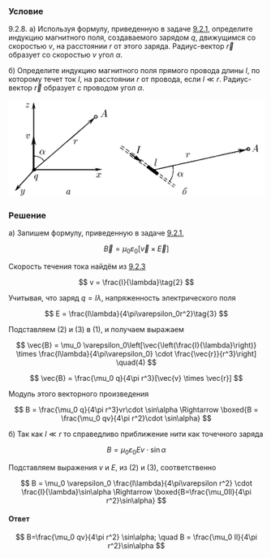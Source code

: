 ###  Условие

$9.2.8.$ а) Используя формулу, приведенную в задаче [9.2.1](../9.2.1), определите индукцию магнитного поля, создаваемого зарядом $q$, движущимся со скоростью $v$, на расстоянии $r$ от этого заряда. Радиус-вектор $\vec{r}$ образует со скоростью $v$ угол $\alpha$.

б) Определите индукцию магнитного поля прямого провода длины $l$, по которому течет ток $I$, на расстоянии $r$ от провода, если $l \ll r$. Радиус-вектор $\vec{r}$ образует с проводом угол $\alpha$.

![ К задаче $9.2.8$ |1085x415, 67%](../../img/9.2.8/statement.png)

### Решение

a) Запишем формулу, приведенную в задаче [9.2.1](../9.2.1),

$$
\vec{B} = \mu_0 \varepsilon_0 [\vec{v} \times \vec{E}] \tag{1}
$$

Cкорость течения тока найдём из [9.2.3](../9.2.3)

$$
v = \frac{I}{\lambda}\tag{2}
$$

Учитывая, что заряд $q = l\lambda$, напряженность электрического поля

$$
E = \frac{l\lambda}{4\pi\varepsilon_0r^2}\tag{3}
$$

Подставляем $(2)$ и $(3)$ в $(1)$, и получаем выражаем

$$
\vec{B} = \mu_0 \varepsilon_0\left[\vec{\left(\frac{I}{\lambda}\right)} \times \frac{l\lambda}{4\pi\varepsilon_0} \cdot \frac{\vec{r}}{r^3}\right] \quad(4)
$$

$$
\vec{B} = \frac{\mu_0 q}{4\pi r^3}[\vec{v} \times \vec{r}]
$$

Модуль этого векторного произведения

$$
B = \frac{\mu_0 q}{4\pi r^3}vr\cdot \sin\alpha \Rightarrow \boxed{B = \frac{\mu_0 qv}{4\pi r^2}\cdot \sin\alpha}
$$

б) Так как $l \ll r$ то справедливо приближение нити как точечного заряда

$$
B = \mu_0 \varepsilon_0 Ev\cdot \sin\alpha
$$

Подставляем выражения $v$ и $E$, из $(2)$ и $(3)$, соответственно

$$
B = \mu_0 \varepsilon_0 \frac{l\lambda}{4\pi\varepsilon r^2} \cdot \frac{I}{\lambda}\sin\alpha \Rightarrow \boxed{B=\frac{\mu_0Il}{4\pi r^2}\sin\alpha}
$$

#### Ответ

$$
B=\frac{\mu_0 qv}{4\pi r^2} \sin\alpha; \quad B = \frac{\mu_0 Il}{4\pi r^2}\sin\alpha
$$
